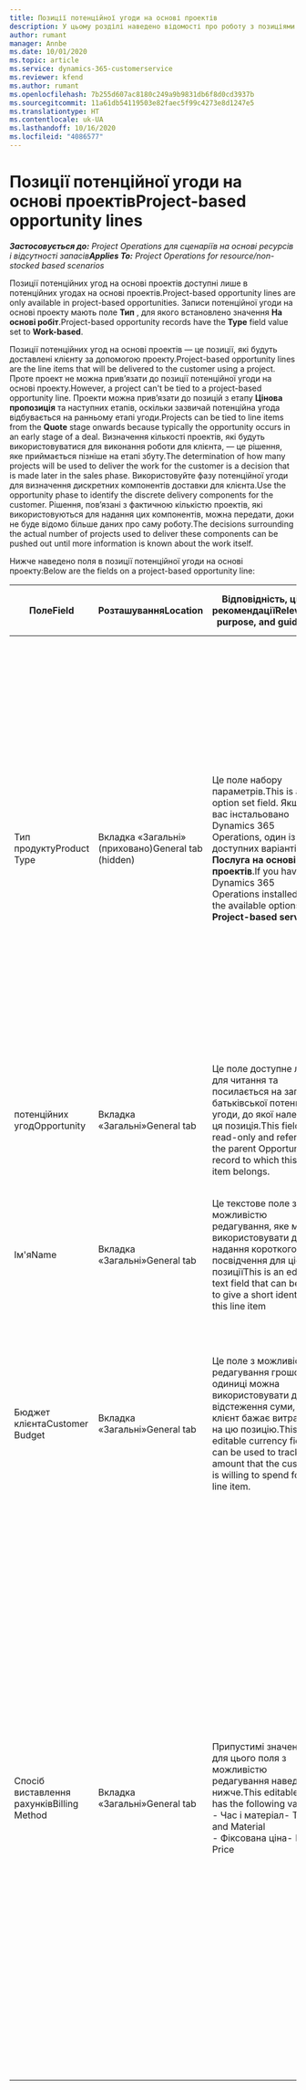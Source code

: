 ```yaml
---
title: Позиції потенційної угоди на основі проектів
description: У цьому розділі наведено відомості про роботу з позиціями потенційних угод на основі проектів.
author: rumant
manager: Annbe
ms.date: 10/01/2020
ms.topic: article
ms.service: dynamics-365-customerservice
ms.reviewer: kfend
ms.author: rumant
ms.openlocfilehash: 7b255d607ac8180c249a9b9831db6f8d0cd3937b
ms.sourcegitcommit: 11a61db54119503e82faec5f99c4273e8d1247e5
ms.translationtype: HT
ms.contentlocale: uk-UA
ms.lasthandoff: 10/16/2020
ms.locfileid: "4086577"
---
```

# <a name="project-based-opportunity-lines"></a><span data-ttu-id="6d122-103">Позиції потенційної угоди на основі проектів</span><span class="sxs-lookup"><span data-stu-id="6d122-103">Project-based opportunity lines</span></span>

<span data-ttu-id="6d122-104">_**Застосовується до:** Project Operations для сценаріїв на основі ресурсів і відсутності запасів_</span><span class="sxs-lookup"><span data-stu-id="6d122-104">_**Applies To:** Project Operations for resource/non-stocked based scenarios_</span></span>


<span data-ttu-id="6d122-105">Позиції потенційних угод на основі проектів доступні лише в потенційних угодах на основі проектів.</span><span class="sxs-lookup"><span data-stu-id="6d122-105">Project-based opportunity lines are only available in project-based opportunities.</span></span> <span data-ttu-id="6d122-106">Записи потенційної угоди на основі проекту мають поле **Тип** , для якого встановлено значення **На основі робіт**.</span><span class="sxs-lookup"><span data-stu-id="6d122-106">Project-based opportunity records have the **Type** field value set to **Work-based**.</span></span>

<span data-ttu-id="6d122-107">Позиції потенційних угод на основі проектів — це позиції, які будуть доставлені клієнту за допомогою проекту.</span><span class="sxs-lookup"><span data-stu-id="6d122-107">Project-based opportunity lines are the line items that will be delivered to the customer using a project.</span></span> <span data-ttu-id="6d122-108">Проте проект не можна прив’язати до позиції потенційної угоди на основі проекту.</span><span class="sxs-lookup"><span data-stu-id="6d122-108">However, a project can't be tied to a project-based opportunity line.</span></span> <span data-ttu-id="6d122-109">Проекти можна прив’язати до позицій з етапу **Цінова пропозиція** та наступних етапів, оскільки зазвичай потенційна угода відбувається на ранньому етапі угоди.</span><span class="sxs-lookup"><span data-stu-id="6d122-109">Projects can be tied to line items from the **Quote** stage onwards because typically the opportunity occurs in an early stage of a deal.</span></span> <span data-ttu-id="6d122-110">Визначення кількості проектів, які будуть використовуватися для виконання роботи для клієнта, — це рішення, яке приймається пізніше на етапі збуту.</span><span class="sxs-lookup"><span data-stu-id="6d122-110">The determination of how many projects will be used to deliver the work for the customer is a decision that is made later in the sales phase.</span></span> <span data-ttu-id="6d122-111">Використовуйте фазу потенційної угоди для визначення дискретних компонентів доставки для клієнта.</span><span class="sxs-lookup"><span data-stu-id="6d122-111">Use the opportunity phase to identify the discrete delivery components for the customer.</span></span> <span data-ttu-id="6d122-112">Рішення, пов’язані з фактичною кількістю проектів, які використовуються для надання цих компонентів, можна передати, доки не буде відомо більше даних про саму роботу.</span><span class="sxs-lookup"><span data-stu-id="6d122-112">The decisions surrounding the actual number of projects used to deliver these components can be pushed out until more information is known about the work itself.</span></span>

<span data-ttu-id="6d122-113">Нижче наведено поля в позиції потенційної угоди на основі проекту:</span><span class="sxs-lookup"><span data-stu-id="6d122-113">Below are the fields on a project-based opportunity line:</span></span>

| <span data-ttu-id="6d122-114">**Поле**</span><span class="sxs-lookup"><span data-stu-id="6d122-114">**Field**</span></span> | <span data-ttu-id="6d122-115">**Розташування**</span><span class="sxs-lookup"><span data-stu-id="6d122-115">**Location**</span></span> | <span data-ttu-id="6d122-116">**Відповідність, ціль і рекомендації**</span><span class="sxs-lookup"><span data-stu-id="6d122-116">**Relevance, purpose, and guidance**</span></span> | <span data-ttu-id="6d122-117">**Вплив на наступні етапи**</span><span class="sxs-lookup"><span data-stu-id="6d122-117">**Downstream impact**</span></span> |
| --- | --- | --- | --- |
| <span data-ttu-id="6d122-118">Тип продукту</span><span class="sxs-lookup"><span data-stu-id="6d122-118">Product Type</span></span> | <span data-ttu-id="6d122-119">Вкладка «Загальні» (приховано)</span><span class="sxs-lookup"><span data-stu-id="6d122-119">General tab (hidden)</span></span> | <span data-ttu-id="6d122-120">Це поле набору параметрів.</span><span class="sxs-lookup"><span data-stu-id="6d122-120">This is an option set field.</span></span> <span data-ttu-id="6d122-121">Якщо у вас інстальовано Dynamics 365 Operations, один із доступних варіантів — **Послуга на основі проектів**.</span><span class="sxs-lookup"><span data-stu-id="6d122-121">If you have Dynamics 365 Operations installed, one the available options is, **Project-based service**.</span></span>  | <span data-ttu-id="6d122-122">Для цього поля встановлюється значення **Послуга на основі проектів** під час створення позиції потенційної угоди на основі проекту із сітки позицій на основі проектів у потенційній угоді.</span><span class="sxs-lookup"><span data-stu-id="6d122-122">The value of this field is set to **Project-based service** when you create the project-based opportunity line from the project-based lines grid on the Opportunity.</span></span> <br> <span data-ttu-id="6d122-123">У разі змінення або перевизначення цього значення функціональність проекту не буде ввімкнуто для позицій на основі проекту.</span><span class="sxs-lookup"><span data-stu-id="6d122-123">If you change or override this value, the project functionality won't be enabled on your project-based line items.</span></span> |
| <span data-ttu-id="6d122-124">потенційних угод</span><span class="sxs-lookup"><span data-stu-id="6d122-124">Opportunity</span></span> | <span data-ttu-id="6d122-125">Вкладка «Загальні»</span><span class="sxs-lookup"><span data-stu-id="6d122-125">General tab</span></span> | <span data-ttu-id="6d122-126">Це поле доступне лише для читання та посилається на запис батьківської потенційної угоди, до якої належить ця позиція.</span><span class="sxs-lookup"><span data-stu-id="6d122-126">This field is read-only and references the parent Opportunity record to which this line item belongs.</span></span> | <span data-ttu-id="6d122-127">Це поле не впливає на наступні етапи.</span><span class="sxs-lookup"><span data-stu-id="6d122-127">There is no downstream impact of this field.</span></span> |
| <span data-ttu-id="6d122-128">Ім'я</span><span class="sxs-lookup"><span data-stu-id="6d122-128">Name</span></span> | <span data-ttu-id="6d122-129">Вкладка «Загальні»</span><span class="sxs-lookup"><span data-stu-id="6d122-129">General tab</span></span> | <span data-ttu-id="6d122-130">Це текстове поле з можливістю редагування, яке можна використовувати для надання короткого посвідчення для цієї позиції</span><span class="sxs-lookup"><span data-stu-id="6d122-130">This is an editable text field that can be used to give a short identity to this line item</span></span> | <span data-ttu-id="6d122-131">Це значення переноситься до позиції цінової пропозиції під час створення цінової пропозиції з цієї потенційної угоди</span><span class="sxs-lookup"><span data-stu-id="6d122-131">This value is carried over to the quote line when you create a quote from this opportunity</span></span> |
| <span data-ttu-id="6d122-132">Бюджет клієнта</span><span class="sxs-lookup"><span data-stu-id="6d122-132">Customer Budget</span></span> | <span data-ttu-id="6d122-133">Вкладка «Загальні»</span><span class="sxs-lookup"><span data-stu-id="6d122-133">General tab</span></span> | <span data-ttu-id="6d122-134">Це поле з можливістю редагування грошової одиниці можна використовувати для відстеження суми, яку клієнт бажає витратити на цю позицію.</span><span class="sxs-lookup"><span data-stu-id="6d122-134">This editable currency field can be used to track the amount that the customer is willing to spend for this line item.</span></span> | <span data-ttu-id="6d122-135">Це значення переноситься до відповідного поля в позиції цінової пропозиції під час створення цінової пропозиції з цієї потенційної угоди</span><span class="sxs-lookup"><span data-stu-id="6d122-135">This value is carried over to the corresponding field on the quote line when you create a quote from this opportunity</span></span> |
| <span data-ttu-id="6d122-136">Спосіб виставлення рахунків</span><span class="sxs-lookup"><span data-stu-id="6d122-136">Billing Method</span></span> | <span data-ttu-id="6d122-137">Вкладка «Загальні»</span><span class="sxs-lookup"><span data-stu-id="6d122-137">General tab</span></span> | <span data-ttu-id="6d122-138">Припустимі значення для цього поля з можливістю редагування наведено нижче.</span><span class="sxs-lookup"><span data-stu-id="6d122-138">This editable field has the following values:</span></span></br><span data-ttu-id="6d122-139">- Час і матеріал</span><span class="sxs-lookup"><span data-stu-id="6d122-139">- Time and Material</span></span></br><span data-ttu-id="6d122-140">- Фіксована ціна</span><span class="sxs-lookup"><span data-stu-id="6d122-140">- Fixed Price</span></span> | <span data-ttu-id="6d122-141">Це значення переноситься до відповідного поля в позиції цінової пропозиції під час створення цінової пропозиції з цієї потенційної угоди.</span><span class="sxs-lookup"><span data-stu-id="6d122-141">This value is carried over to the corresponding field on the quote line when you create a quote from this opportunity.</span></span> <span data-ttu-id="6d122-142">Після створення позиції цінової пропозиції це поле заблоковано та його не можна змінити.</span><span class="sxs-lookup"><span data-stu-id="6d122-142">After the quote line is created, the field is locked and can't be changed.</span></span> <span data-ttu-id="6d122-143">Призначайте це значення поля якомога точніше.</span><span class="sxs-lookup"><span data-stu-id="6d122-143">Assign this field value as accurately as possible.</span></span> <span data-ttu-id="6d122-144">Якщо потрібно змінити значення цього поля в позиції цінової пропозиції, видаліть і повторно створіть цю позицію цінової пропозиції.</span><span class="sxs-lookup"><span data-stu-id="6d122-144">If you need to change the value of this field on the quote line, delete and re-create the quote line.</span></span> |
